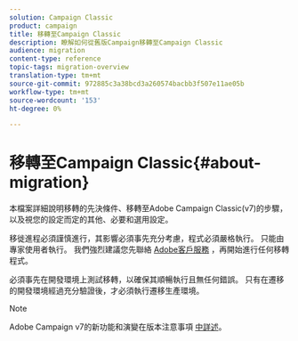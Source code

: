 ```yaml
---
solution: Campaign Classic
product: campaign
title: 移轉至Campaign Classic
description: 瞭解如何從舊版Campaign移轉至Campaign Classic
audience: migration
content-type: reference
topic-tags: migration-overview
translation-type: tm+mt
source-git-commit: 972885c3a38bcd3a260574bacbb3f507e11ae05b
workflow-type: tm+mt
source-wordcount: '153'
ht-degree: 0%

---
```



# 移轉至Campaign Classic{#about-migration}

本檔案詳細說明移轉的先決條件、移轉至Adobe Campaign Classic(v7)的步驟，以及視您的設定而定的其他、必要和選用設定。

移徙進程必須謹慎進行，其影響必須事先充分考慮，程式必須嚴格執行。 只能由專家使用者執行。 我們強烈建議您先聯絡 [Adobe客戶服務](https://helpx.adobe.com/enterprise/admin-guide.html/enterprise/using/support-for-experience-cloud.ug.html) ，再開始進行任何移轉程式。

必須事先在開發環境上測試移轉，以確保其順暢執行且無任何錯誤。 只有在遷移的開發環境經過充分驗證後，才必須執行遷移生產環境。

>[!NOTE]
>
>Adobe Campaign v7的新功能和演變在版本注意事項 [中詳述](../../rn/using/latest-release.md)。
